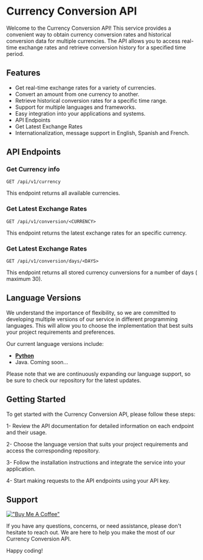 # Currency Conversion API

Welcome to the Currency Conversion API! This service provides a convenient way to obtain currency conversion rates and historical conversion data for multiple currencies. The API allows you to access real-time exchange rates and retrieve conversion history for a specified time period.

## Features
* Get real-time exchange rates for a variety of currencies.
* Convert an amount from one currency to another.
* Retrieve historical conversion rates for a specific time range.
* Support for multiple languages and frameworks.
* Easy integration into your applications and systems.
* API Endpoints
* Get Latest Exchange Rates
* Internationalization, message support in English, Spanish and French.

## API Endpoints

### Get Currency info

~~~
GET /api/v1/currency
~~~

This endpoint returns all available currencies.

### Get Latest Exchange Rates

~~~
GET /api/v1/conversion/<CURRENCY>
~~~

This endpoint returns the latest exchange rates for an specific currency.

### Get Latest Exchange Rates

~~~
GET /api/v1/conversion/days/<DAYS>
~~~

This endpoint returns all stored currency cunversions for a number of days (
maximum 30).

## Language Versions

We understand the importance of flexibility, so we are committed to developing multiple versions of our service in different programming languages. This will allow you to choose the implementation that best suits your project requirements and preferences.

Our current language versions include:

* [**Python**](./backend-djangorest/README.md)
* Java. Coming soon...

Please note that we are continuously expanding our language support, so be sure to check our repository for the latest updates.

## Getting Started

To get started with the Currency Conversion API, please follow these steps:

1- Review the API documentation for detailed information on each endpoint and their usage.

2- Choose the language version that suits your project requirements and access the corresponding repository.

3- Follow the installation instructions and integrate the service into your application.

4- Start making requests to the API endpoints using your API key.

## Support

[!["Buy Me A Coffee"](https://www.buymeacoffee.com/assets/img/custom_images/orange_img.png)](https://www.buymeacoffee.com/FabboMaster)

If you have any questions, concerns, or need assistance, please don't hesitate to reach out. We are here to help you make the most of our Currency Conversion API.

Happy coding!